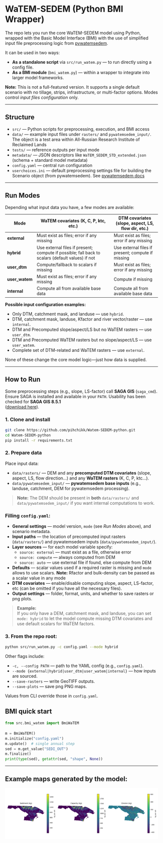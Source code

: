 # WaTEM-SEDEM (Python BMI Wrapper)

The repo lets you run the core WaTEM-SEDEM model using Python, wrapped with the Basic Model Interface (BMI) with the use of simplified input file preprocessing logic from [pywatemsedem](https://github.com/watem-sedem/pywatemsedem).

It can be used in two ways:

- **As a standalone script** via `src/run_watem.py` — to run directly using a config file.  
- **As a BMI module** (`bmi_watem.py`) — within a wrapper to integrate into larger model frameworks.

**Note:** This is not a full-featured version. It supports a single default scenario with no tillage, strips, infrastructure, or multi-factor options. Modes control *input files configuration* only.

---

## Structure

- `src/` — Python scripts for preprocessing, execution, and BMI access  
- `data/` — example input files under `rasters/` and `pywatemsedem_input/`. The object is a test area within All-Russian Research Institute of Reclaimed Lands   
- `tests/` — reference outputs per input mode  
- `metadata/` — JSON descriptors like `WaTEM_SEDEM_STD_extended.json` (schema + standard model metadata)  
- `config.yaml` — central run configuration
- `userchoices.ini` — default preprocessing settings file for building the Scenario object (from pywatemsedem). See [pywatemsedem docs](https://watem-sedem.github.io/pywatemsedem/getting-started/api.html)
---

## Run Modes

Depending what input data you have, a few modes are available:

| Mode          | WaTEM covariates (K, C, P, ktc, etc.)     | DTM covariates (slope, aspect, LS, flow dir, etc.)             |
|---------------|------------------------------------------|----------------------------------------------------------------|
| **external**  | Must exist as files; error if any missing | Must exist as files; error if any missing                      |
| **hybrid**    | Use external files if present; compute if possible; fall back to scalars (default values) if not | Use external files if present; compute if missing              |
| **user_dtm**  | Compute/fallback to scalars if missing    | Must exist as files; error if any missing                      |
| **user_watem**| Must exist as files; error if any missing | Compute if missing                                             |
| **internal**  | Compute all from available base data      | Compute all from available base data                           |

**Possible input configuration examples:**  
- Only DTM, catchment mask, and landuse — use `hybrid`.
- DTM, catchment mask, landuse, Kfactor and river vector/raster — use `internal`.  
- DTM and Precomputed slope/aspect/LS but no WaTEM rasters — use `user_dtm`.  
- DTM and Precomputed WaTEM rasters but no slope/aspect/LS — use `user_watem`.  
- Complete set of DTM-related and WaTEM rasters — use `external`.  

None of these change the core model logic—just how data is supplied.

---

## How to Run

Some preprocessing steps (e.g., slope, LS-factor) call **SAGA GIS** (`saga_cmd`).  
Ensure SAGA is installed and available in your `PATH`. Usability has been checked for **SAGA GIS 8.5.1**  
([download here](https://sourceforge.net/projects/saga-gis/files/SAGA%20-%208/SAGA%20-%208.5.1/)).

### 1. Clone and install
```bash
git clone https://github.com/pihchikk/Watem-SEDEM-python.git
cd Watem-SEDEM-python
pip install -r requirements.txt
```
### 2. Prepare data

Place input data:

- `data/rasters/` — DEM and any **precomputed DTM covariates** (slope, aspect, LS, flow direction…) and any **WaTEM rasters** (K, C, P, ktc…).
- `data/pywatemsedem_input/` — **pywatemsedem base inputs** (e.g., landuse, catchment, DEM for pywatemsedem processing).

> **Note:** The DEM should be present in **both** `data/rasters/` and `data/pywatemsedem_input/` if you want internal computations to work.

### Filling `config.yaml`:

- **General settings** — model version, `mode` (see *Run Modes* above), and scenario metadata.  
- **Input paths** — the location of precomputed input rasters (`data/rasters/`) and pywatemsedem inputs (`data/pywatemsedem_input/`).  
- **Layer sources** — for each model variable specify:
  - `source: external` — must exist as a file, otherwise error  
  - `source: compute` — always computed from DEM  
  - `source: auto` — use external file if found, else compute from DEM  
- **Defaults** — scalar values used if a required raster is missing and `mode` allows to use scalars. **Note:** Rfactor and bulk-density can be passed as a scalar value in any mode 
- **DTM covariates** — enable/disable computing slope, aspect, LS-factor, etc (can be omitted if you have all the necessary files).  
- **Output settings** — folder, format, units, and whether to save rasters or png plots.

> **Example:**  
> If you only have a DEM, catchment mask, and landuse, you can set  
> `mode: hybrid` to let the model compute missing DTM covariates and use default scalars for WaTEM factors.

### 3. From the repo root:
```bash
python src/run_watem.py -c config.yaml --mode hybrid
```
Other flags include:

- `-c, --config PATH` — path to the YAML config (e.g., `config.yaml`).
- `--mode {external|hybrid|user_dtm|user_watem|internal}` — how inputs are sourced.
- `--save-rasters` — write GeoTIFF outputs.
- `--save-plots` — save png PNG maps.

Values from CLI override those in `config.yaml`.

## BMI quick start

```python
from src.bmi_watem import BmiWaTEM

m = BmiWaTEM()
m.initialize("config.yaml")
m.update()  # single annual step
sed = m.get_value("SEDI_OUT")
m.finalize()
print(type(sed), getattr(sed, "shape", None))
```
---

## Example maps generated by the model:

![Example results](tests/tests_hybrid/maps.png)
